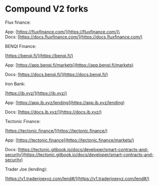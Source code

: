 # Compound V2 forks

Flux finance:

App: [https://fluxfinance.com/](https://fluxfinance.com/)\
\
Docs: [https://docs.fluxfinance.com/](https://docs.fluxfinance.com/)



BENQI Finance:

[https://benqi.fi/](https://benqi.fi/)

App: [https://app.benqi.fi/markets](https://app.benqi.fi/markets)

Docs: [https://docs.benqi.fi/](https://docs.benqi.fi/)



Iron Bank:

[https://ib.xyz/](https://ib.xyz/)

App: [https://app.ib.xyz/lending](https://app.ib.xyz/lending)

Docs: [https://docs.ib.xyz/](https://docs.ib.xyz/)



Tectonic Finance:

[https://tectonic.finance/](https://tectonic.finance/)

App: [https://tectonic.finance](https://tectonic.finance/markets/)

Docs: [https://tectonic.gitbook.io/docs/developer/smart-contracts-and-security](https://tectonic.gitbook.io/docs/developer/smart-contracts-and-security)



Trader Joe (lending):

[https://v1.traderjoexyz.com/lend#/](https://v1.traderjoexyz.com/lend#/)
